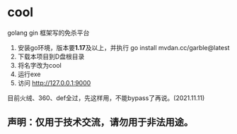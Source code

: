 # cool
golang gin 框架写的免杀平台
1. 安装go环境，版本要**1.17**及以上，并执行 go install mvdan.cc/garble@latest
2. 下载本项目到D盘根目录
3. 将名字改为cool
4. 运行exe
5. 访问 http://127.0.0.1:9000

目前火绒、360、def全过，先这样用，不能bypass了再说。(2021.11.11)

## 声明：仅用于技术交流，请勿用于非法用途。

